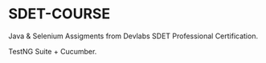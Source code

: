 # SDET-COURSE
Java & Selenium Assigments from Devlabs SDET Professional Certification.

TestNG Suite + Cucumber.
